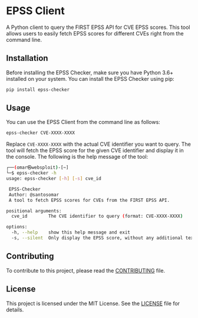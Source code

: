 # EPSS Client

A Python client to query the FIRST EPSS API for CVE EPSS scores. This tool allows users to easily fetch EPSS scores for different CVEs right from the command line.

## Installation

Before installing the EPSS Checker, make sure you have Python 3.6+ installed on your system. You can install the EPSS Checker using pip:

```sh
pip install epss-checker
```

## Usage

You can use the EPSS Client from the command line as follows:

```sh
epss-checker CVE-XXXX-XXXX
```

Replace `CVE-XXXX-XXXX` with the actual CVE identifier you want to query. The tool will fetch the EPSS score for the given CVE identifier and display it in the console. The following is the help message of the tool:

```sh
┌──(omar㉿websploit)-[~]
└─$ epss-checker -h
usage: epss-checker [-h] [-s] cve_id

 EPSS-Checker
 Author: @santosomar
 A tool to fetch EPSS scores for CVEs from the FIRST EPSS API.

positional arguments:
  cve_id        The CVE identifier to query (format: CVE-XXXX-XXXX)

options:
  -h, --help    show this help message and exit
  -s, --silent  Only display the EPSS score, without any additional text
```


## Contributing
To contribute to this project, please read the [CONTRIBUTING](CONTRIBUTING.md) file.



## License

This project is licensed under the MIT License. See the [LICENSE](LICENSE.md) file for details.